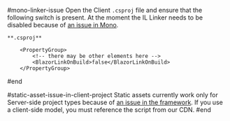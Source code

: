 
#mono-linker-issue
Open the Client `.csproj` file and ensure that the following switch is present. At the moment the IL Linker needs to be disabled because of [an issue in Mono](https://github.com/mono/mono/issues/12917).

    **.csproj**
    
        <PropertyGroup>
            <!-- there may be other elements here -->
            <BlazorLinkOnBuild>false</BlazorLinkOnBuild>
        </PropertyGroup>
#end

#static-asset-issue-in-client-project
Static assets currently work only for Server-side project types because of [an issue in the framework](https://github.com/aspnet/AspNetCore/issues/10986). If you use a client-side model, you must reference the script from our CDN.
#end